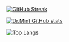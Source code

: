 [![GitHub Streak](https://github-readme-streak-stats.herokuapp.com/?user=DenverCoder1)](https://git.io/streak-stats)

[![Dr.Mint GitHub stats](https://github-readme-stats.vercel.app/api?username=minminlittleshrimp&count_private=true&show_icons=true&theme=chartreuse-dark#gh-dark-mode-only)](https://github.com/anuraghazra/github-readme-stats)

[![Top Langs](https://github-readme-stats.vercel.app/api/top-langs/?username=minminlittleshrimp&langs_count=10&layout=compact)](https://github.com/anuraghazra/github-readme-stats)

